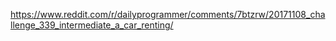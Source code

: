 https://www.reddit.com/r/dailyprogrammer/comments/7btzrw/20171108_challenge_339_intermediate_a_car_renting/
